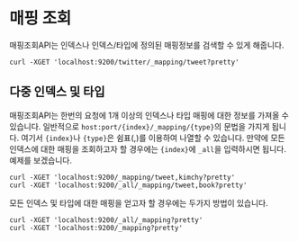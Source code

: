 # 매핑 조회
매핑조회API는 인덱스나 인덱스/타입에 정의된 매핑정보를 검색할 수 있게 해줍니다.
```
curl -XGET 'localhost:9200/twitter/_mapping/tweet?pretty'
```
## 다중 인덱스 및 타입
매핑조회API는 한번의 요청에 1개 이상의 인덱스나 타입 매핑에 대한 정보를 가져올 수 있습니다. 일반적으로 ```host:port/{index}/_mapping/{type}```의 문법을 가지게 됩니다. 여기서 ```{index}```나 ```{type}```은 쉼표(,)를 이용하여 나열할 수 있습니다. 만약에 모든 인덱스에 대한 매핑을 조회하고자 할 경우에는 ```{index}```에 ```_all```을 입력하시면 됩니다. 예제를 보겠습니다.
```
curl -XGET 'localhost:9200/_mapping/tweet,kimchy?pretty'
curl -XGET 'localhost:9200/_all/_mapping/tweet,book?pretty'
```
모든 인덱스 및 타입에 대한 매핑을 얻고자 할 경우에는 두가지 방법이 있습니다.
```
curl -XGET 'localhost:9200/_all/_mapping?pretty'
curl -XGET 'localhost:9200/_mapping?pretty'
```